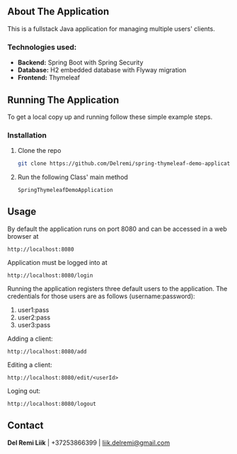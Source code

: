 ## About The Application

This is a fullstack Java application for managing multiple users' clients.

### Technologies used:
* **Backend:** Spring Boot with Spring Security
* **Database:** H2 embedded database with Flyway migration
* **Frontend:** Thymeleaf

## Running The Application

To get a local copy up and running follow these simple example steps.

### Installation

1. Clone the repo
   ```sh
   git clone https://github.com/Delremi/spring-thymeleaf-demo-application.git
   ```
2. Run the following Class' main method
   ```
   SpringThymeleafDemoApplication
   ```
<!-- USAGE EXAMPLES -->
## Usage

By default the application runs on port 8080 and can be accessed in a web browser at
```
http://localhost:8080
```
Application must be logged into at
```
http://localhost:8080/login
```

Running the application registers three default users to the application. The credentials for those users are as follows (username:password):
1. user1:pass
2. user2:pass
3. user3:pass

Adding a client:
```
http://localhost:8080/add
```

Editing a client:
```
http://localhost:8080/edit/<userId>
```

Loging out:
```
http://localhost:8080/logout
```

## Contact

**Del Remi Liik** | +37253866399 | liik.delremi@gmail.com
